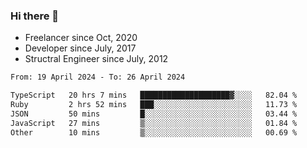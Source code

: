 ### Hi there 👋

- Freelancer since Oct, 2020
- Developer since July, 2017
- Structral Engineer since July, 2012

<!--START_SECTION:waka-->

```txt
From: 19 April 2024 - To: 26 April 2024

TypeScript   20 hrs 7 mins   ████████████████████▓░░░░   82.04 %
Ruby         2 hrs 52 mins   ███░░░░░░░░░░░░░░░░░░░░░░   11.73 %
JSON         50 mins         █░░░░░░░░░░░░░░░░░░░░░░░░   03.44 %
JavaScript   27 mins         ▒░░░░░░░░░░░░░░░░░░░░░░░░   01.84 %
Other        10 mins         ▒░░░░░░░░░░░░░░░░░░░░░░░░   00.69 %
```

<!--END_SECTION:waka-->
